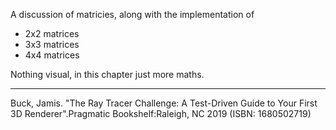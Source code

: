 A discussion of matricies, along with the implementation of 

* 2x2 matrices
* 3x3 matrices
* 4x4 matrices

Nothing visual, in this chapter just more maths.

***
Buck, Jamis. "The Ray Tracer Challenge: A Test-Driven Guide to Your First 3D Renderer".Pragmatic Bookshelf:Raleigh, NC 2019 (ISBN: 1680502719)
